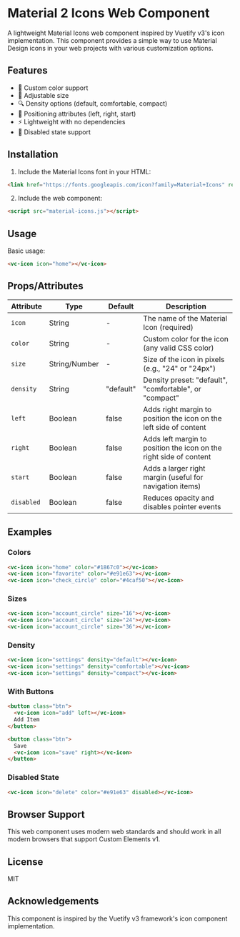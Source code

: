 # Material 2 Icons Web Component

A lightweight Material Icons web component inspired by Vuetify v3's icon implementation. This component provides a simple way to use Material Design icons in your web projects with various customization options.

## Features

- 🎨 Custom color support
- 📏 Adjustable size
- 🔍 Density options (default, comfortable, compact)
- 🧩 Positioning attributes (left, right, start)
- ⚡ Lightweight with no dependencies
- 🚫 Disabled state support

## Installation

1. Include the Material Icons font in your HTML:

```html
<link href="https://fonts.googleapis.com/icon?family=Material+Icons" rel="stylesheet">
```

2. Include the web component:

```html
<script src="material-icons.js"></script>
```

## Usage

Basic usage:

```html
<vc-icon icon="home"></vc-icon>
```

## Props/Attributes

| Attribute | Type | Default | Description |
|-----------|------|---------|-------------|
| `icon` | String | - | The name of the Material Icon (required) |
| `color` | String | - | Custom color for the icon (any valid CSS color) |
| `size` | String/Number | - | Size of the icon in pixels (e.g., "24" or "24px") |
| `density` | String | "default" | Density preset: "default", "comfortable", or "compact" |
| `left` | Boolean | false | Adds right margin to position the icon on the left side of content |
| `right` | Boolean | false | Adds left margin to position the icon on the right side of content |
| `start` | Boolean | false | Adds a larger right margin (useful for navigation items) |
| `disabled` | Boolean | false | Reduces opacity and disables pointer events |

## Examples

### Colors

```html
<vc-icon icon="home" color="#1867c0"></vc-icon>
<vc-icon icon="favorite" color="#e91e63"></vc-icon>
<vc-icon icon="check_circle" color="#4caf50"></vc-icon>
```

### Sizes

```html
<vc-icon icon="account_circle" size="16"></vc-icon>
<vc-icon icon="account_circle" size="24"></vc-icon>
<vc-icon icon="account_circle" size="36"></vc-icon>
```

### Density

```html
<vc-icon icon="settings" density="default"></vc-icon>
<vc-icon icon="settings" density="comfortable"></vc-icon>
<vc-icon icon="settings" density="compact"></vc-icon>
```

### With Buttons

```html
<button class="btn">
  <vc-icon icon="add" left></vc-icon>
  Add Item
</button>

<button class="btn">
  Save
  <vc-icon icon="save" right></vc-icon>
</button>
```

### Disabled State

```html
<vc-icon icon="delete" color="#e91e63" disabled></vc-icon>
```

## Browser Support

This web component uses modern web standards and should work in all modern browsers that support Custom Elements v1.

## License

MIT

## Acknowledgements

This component is inspired by the Vuetify v3 framework's icon component implementation.